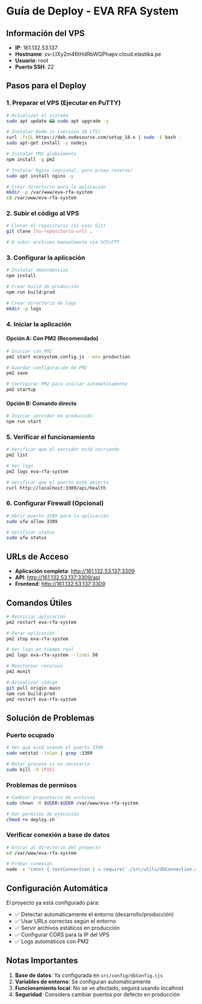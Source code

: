 # Guía de Deploy - EVA RFA System

## Información del VPS
- **IP**: 161.132.53.137
- **Hostname**: sv-LIXy2m46tHdRbWQPhapv.cloud.elastika.pe
- **Usuario**: root
- **Puerto SSH**: 22

## Pasos para el Deploy

### 1. Preparar el VPS (Ejecutar en PuTTY)

```bash
# Actualizar el sistema
sudo apt update && sudo apt upgrade -y

# Instalar Node.js (versión 18 LTS)
curl -fsSL https://deb.nodesource.com/setup_18.x | sudo -E bash -
sudo apt-get install -y nodejs

# Instalar PM2 globalmente
npm install -g pm2

# Instalar Nginx (opcional, para proxy reverso)
sudo apt install nginx -y

# Crear directorio para la aplicación
mkdir -p /var/www/eva-rfa-system
cd /var/www/eva-rfa-system
```

### 2. Subir el código al VPS

```bash
# Clonar el repositorio (si usas Git)
git clone [tu-repositorio-url] .

# O subir archivos manualmente via SCP/FTP
```

### 3. Configurar la aplicación

```bash
# Instalar dependencias
npm install

# Crear build de producción
npm run build:prod

# Crear directorio de logs
mkdir -p logs
```

### 4. Iniciar la aplicación

#### Opción A: Con PM2 (Recomendado)
```bash
# Iniciar con PM2
pm2 start ecosystem.config.js --env production

# Guardar configuración de PM2
pm2 save

# Configurar PM2 para iniciar automáticamente
pm2 startup
```

#### Opción B: Comando directo
```bash
# Iniciar servidor en producción
npm run start
```

### 5. Verificar el funcionamiento

```bash
# Verificar que el servidor esté corriendo
pm2 list

# Ver logs
pm2 logs eva-rfa-system

# Verificar que el puerto esté abierto
curl http://localhost:3309/api/health
```

### 6. Configurar Firewall (Opcional)

```bash
# Abrir puerto 3309 para la aplicación
sudo ufw allow 3309

# Verificar status
sudo ufw status
```

## URLs de Acceso

- **Aplicación completa**: http://161.132.53.137:3309
- **API**: http://161.132.53.137:3309/api
- **Frontend**: http://161.132.53.137:3309

## Comandos Útiles

```bash
# Reiniciar aplicación
pm2 restart eva-rfa-system

# Parar aplicación
pm2 stop eva-rfa-system

# Ver logs en tiempo real
pm2 logs eva-rfa-system --lines 50

# Monitorear recursos
pm2 monit

# Actualizar código
git pull origin main
npm run build:prod
pm2 restart eva-rfa-system
```

## Solución de Problemas

### Puerto ocupado
```bash
# Ver qué está usando el puerto 3309
sudo netstat -tulpn | grep :3309

# Matar proceso si es necesario
sudo kill -9 [PID]
```

### Problemas de permisos
```bash
# Cambiar propietario de archivos
sudo chown -R $USER:$USER /var/www/eva-rfa-system

# Dar permisos de ejecución
chmod +x deploy.sh
```

### Verificar conexión a base de datos
```bash
# Entrar al directorio del proyecto
cd /var/www/eva-rfa-system

# Probar conexión
node -e "const { testConnection } = require('./src/utils/dbConnection.cjs'); testConnection();"
```

## Configuración Automática

El proyecto ya está configurado para:
- ✅ Detectar automáticamente el entorno (desarrollo/producción)
- ✅ Usar URLs correctas según el entorno
- ✅ Servir archivos estáticos en producción
- ✅ Configurar CORS para la IP del VPS
- ✅ Logs automáticos con PM2

## Notas Importantes

1. **Base de datos**: Ya configurada en `src/config/dbConfig.cjs`
2. **Variables de entorno**: Se configuran automáticamente
3. **Funcionamiento local**: No se ve afectado, seguirá usando localhost
4. **Seguridad**: Considera cambiar puertos por defecto en producción 
